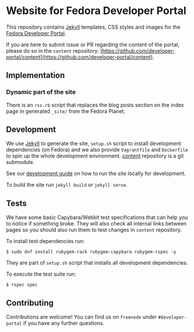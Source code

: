 # Website for Fedora Developer Portal

This repository contains [Jekyll](http://jekyllrb.com/) templates, CSS styles and images for the [Fedora Developer Portal](https://developer.fedoraproject.org/).

If you are here to submit issue or PR regarding the content of the portal, please do so in the `content` repository:
[https://github.com/developer-portal/content](https://github.com/developer-portal/content).

## Implementation

### Dynamic part of the site

There is an `rss.rb` script that replaces the blog posts section on the index page in generated `_site/` from the Fedora Planet.

## Development

We use [Jekyll](http://jekyllrb.com/) to generate the site, `setup.sh` script to install development dependencies (on Fedora) and we also provide `Vagrantfile` and `Dockerfile`
to spin up the whole development environment. [content](https://github.com/developer-portal/content) repository is a git submodule.

See our [development guide](/DEVELOPMENT.md) on how to run the site locally for development.

To build the site run `jekyll build` or `jekyll serve`.

## Tests

We have some basic Capybara/Webkit test specifications that can help you to notice if something broke. They will also check all internal links between pages so you should also run them to test changes in `content` repository.

To install test dependencies run:

```
$ sudo dnf install rubygem-rack rubygem-capybara rubygem-rspec -y
```

They are part of `setup.sh` script that installs all development dependencies.

To execute the test suite run:

```
$ rspec spec
```

## Contributing

Contributions are welcome! You can find us on `freenode` under `#developer-portal` if you have any further questions.
